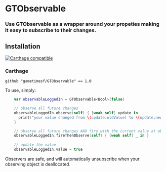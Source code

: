 # GTObservable
### Use GTObservable as a wrapper around your propeties making it easy to subscribe to their changes.  

## Installation

[![Carthage compatible](https://img.shields.io/badge/Carthage-compatible-4BC51D.svg?style=flat)](https://github.com/Carthage/Carthage)

### Carthage

    github "gametimesf/GTObservable" == 1.0


To use, simply:

```swift
    var observableLoggedIn = GTObservable<Bool>(false)

    // observe all future changes 
    observableLoggedIn.observe(self) { [weak self] update in
      print("your value changed from \(update.oldValue) to \(update.newValue)")
    }

    // observe all future changes AND fire with the current value at observation time  
    observableLoggedIn.fireThenObserve(self) { [weak self] _ in }
    
    // update the value 
    observableLoggedIn.value = true

```

Observers are safe, and will automatically unsubscribe when your observing  object is deallocated. 

